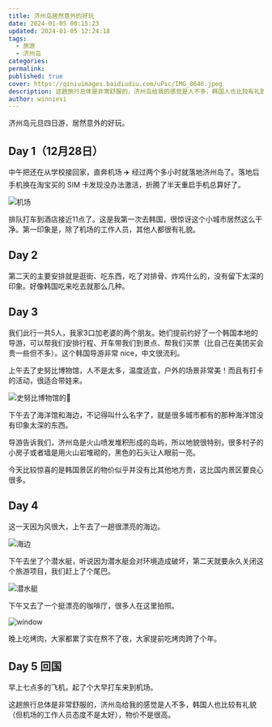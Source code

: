 ```yaml
---
title: 济州岛居然意外的好玩
date: 2024-01-05 00:15:23
updated: 2024-01-05 12:24:18
tags:
  - 旅游
  - 济州岛
categories: 
permalink: 
published: true
cover: https://qiniuimages.baidiudiu.com/uPic/IMG_8646.jpeg
description: 这趟旅行总体是非常舒服的，济州岛给我的感觉是人不多，韩国人也比较有礼貌（但机场的工作人员态度不是太好），物价不是很高。
author: winniesi
---
```


济州岛元旦四日游，居然意外的好玩。

## Day 1（12月28日）

中午把还在从学校接回家，直奔机场 ✈️ 经过两个多小时就落地济州岛了。落地后手机换在淘宝买的 SIM 卡发现没办法激活，折腾了半天重启手机总算好了。

![机场](https://qiniuimages.baidiudiu.com/uPic/kVupiT.png)

排队打车到酒店接近11点了。这是我第一次去韩国，很惊讶这个小城市居然这么干净。第一印象是，除了机场的工作人员，其他人都很有礼貌。

## Day 2

第二天的主要安排就是逛街、吃东西，吃了对排骨、炸鸡什么的，没有留下太深的印象。好像韩国吃来吃去就那么几种。

## Day 3

我们此行一共5人，我家3口加老婆的两个朋友。她们提前约好了一个韩国本地的导游，可以帮我们安排行程、开车带我们到景点、帮我们买票（比自己在美团买会贵一些但不多）。这个韩国导游非常 nice，中文很流利。

上午去了史努比博物馆，人不是太多，温度适宜，户外的场景非常美！而且有打卡的活动，很适合带娃来。

![史努比博物馆的🍊](https://qiniuimages.baidiudiu.com/uPic/PCDC8I.png)

下午去了海洋馆和海边，不记得叫什么名字了，就是很多城市都有的那种海洋馆没有印象太深的东西。

导游告诉我们，济州岛是火山喷发堆积形成的岛屿，所以地貌很特别，很多村子的小房子或者墙是用火山岩堆砌的，黑色的石头让人眼前一亮。

今天比较惊喜的是韩国景区的物价似乎并没有比其他地方贵，这比国内景区要良心很多。

## Day 4

这一天因为风很大，上午去了一趟很漂亮的海边。

![海边](https://qiniuimages.baidiudiu.com/uPic/2t91jn.png)

下午去坐了个潜水艇，听说因为潜水艇会对环境造成破坏，第二天就要永久关闭这个旅游项目，我们赶上了个尾巴。

![潜水艇](https://qiniuimages.baidiudiu.com/uPic/B0m8eg.png)

下午又去了一个挺漂亮的咖啡厅，很多人在这里拍照。

![window](https://qiniuimages.baidiudiu.com/uPic/IMG_8743.jpeg)

晚上吃烤肉，大家都累了实在熬不了夜，大家提前吃烤肉跨了个年。

## Day 5 回国

早上七点多的飞机，起了个大早打车来到机场。

这趟旅行总体是非常舒服的，济州岛给我的感觉是人不多，韩国人也比较有礼貌（但机场的工作人员态度不是太好），物价不是很高。